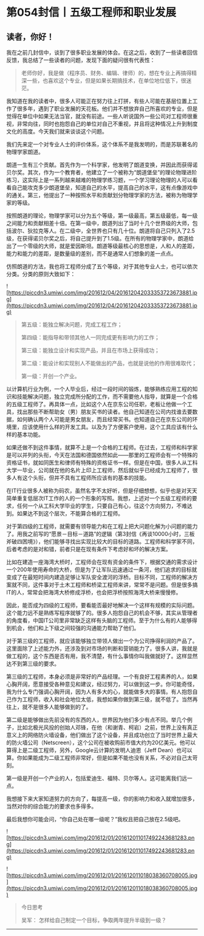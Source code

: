 # 第054封信丨五级工程师和职业发展

## 读者，你好！

我在之前几封信中，谈到了很多职业发展的体会。在这之后，收到了一些读者回信反馈，我总结了一些读者的问题，发现下面的疑问很有代表性：

> 老师你好，我是做（程序员、财务、编辑、律师）的，想在专业上再搞得精深一些，也喜欢这个专业，但是如果长期搞技术，在单位地位低下，很迷茫。

我知道在我的读者中，很多人可能正在努力往上打拼，有些人可能在基层位置上工作了很多年，遇到了职业发展的天花板。他们并不想放弃自己所喜欢的专业，但是觉得在单位中如果无法当官，就没有前途。一些人听说国外一些公司对工程师很重视，非常向往，同时也抱怨自己的单位对自己不重视，并且将这种情况上升到制度文化的高度。今天我们就来谈谈这个问题。

我们先来定一个对专业人士的评价体系，这个体系不是我发明的，而是苏联著名的物理学家朗道。

朗道一生有三个贡献。首先作为一个科学家，他发明了朗道变换，并因此而获得诺贝尔奖。其次，作为一个教育者，他建立了一个被称为“朗道堡垒”的理论物理进阶练习，这实际上是一系列越来越难的物理学练习题，一个学习理论物理的人可以看看自己能攻克多少朗道堡垒，知道自己的水平，提高自己的水平，这有点像游戏中的通关。第三，他提出了一种按照水平和贡献划分物理学家的方法，被称为物理学家的等级。

按照朗道的理论，物理学家可以分为五个等级，第一级最高，第五级最低，每一级之间能力和贡献相差十倍。在第一级中，朗道列出了当时十几个世界级的大师，包括波尔、狄拉克等人。在二级中，全世界也只有几十位。朗道将自己只列入了2.5级，在获得诺贝尔奖之后，将自己提升到了1.5级。在所有的物理学家中，朗道给出了一个零级的大师，就是爱因斯坦。朗道等级最核心的思想是，人和人的差距，能力和能力的差距，是数量级的差别，而不是通常人们想象的差一点点。

仿照朗道的方法，我也将工程师分成了五个等级，对于其他专业人士，也可以依次分类。分类的原则大致如下：

![https://piccdn3.umiwi.com/img/201612/04/201612042033353723673881.jpg](https://piccdn3.umiwi.com/img/201612/04/201612042033353723673881.jpg)

> 第五级：能独立解决问题，完成工程工作；
> 
> 第四级：能指导和带领其他人一同完成更有影响力的工作；
> 
> 第三级：能独立设计和实现产品，并且在市场上获得成功；
> 
> 第二级：能设计和实现别人不能做出的产品，也就是说他的作用很难取代；
> 
> 第一级：开创一个产业。

以计算机行业为例，一个人毕业后，经过一段时间的锻炼，能够熟练应用工程的知识和技能解决问题，独立完成所分配的工作，而不需要他人指导，就算是一个合格的五级工程师了。再具体一点，比如这个人在京东公司任职，老板让他做一个工具，找出那些不断帮助女（男）朋友买书的读者。他自己知道在公司内找谁去要数据，如何确认两个人可能是男女朋友，而且经常买书。也知道自己在京东公司的环境里，应该使用什么样的开发工具。以及为了方便客户使用，这个工具应该有什么样的基本功能。

如果还做不到这件事情，就算不上是一个合格的工程师。在过去，工程师和科学家是可以并列的头衔，今天在法国和德国依然如此——那里的工程师会有一个特殊的资格证书，就如同医生和律师有特殊的资格证书一样。但是在中国，很多人从工科大学一毕业，公司就在他的名片上印上工程师，然后就似乎已经成为工程师了，很多人有这个头衔，但并不具有工程师所应该有的基本的技能。

在IT行业很多人被称为码农，虽然名字不太好听，但是仔细想想，似乎也是对天天简单重复低层次IT工作的人的一个形象的写照。我想，上述对一个五级工程师的要求，任何一个从工科大学毕业的学生，只要自己有心，往这个方向努力，不难达到。如果达不到这个层次，不能算合格的工程师。

对于第四级的工程师，就需要有领导能力和在工程上把大问题化解为小问题的能力了。用我之前写的“愿景－目标－道路”的逻辑（第3封信《再谈10000小时，三板斧破四困境》），他们能够寻找出实现比较大的目标的道路。工程师和科学家不同，后者考虑的是对和错，前者只是在现有条件下考虑好和坏的解决方案。

比如在建造一座海湾大桥时，工程师会在现有资金的条件下，根据交通的需求设计一个200年使用寿命的大桥，但是为了让军队迅速通过一条河，他们追求的目标就变成了在最短时间内建造足够让军队安全渡河的浮桥。目标不同，工程师的解决方案就不同，这件事对于土木工程师和桥梁工程师来讲，常常不是问题。但是很多搞IT的人，常常会把海湾大桥修成浮桥，也会把浮桥按照海湾大桥来慢慢修。

因此，能否成为四级的工程师，要看能否最好地解决一个这样有规模的实际问题。这个能力远不是熟练写程序就够了的。很多人抱怨自己的机会不够，其实从管理者的角度看，中国IT公司里非常缺乏这样有头脑的工程师。至于为什么有的人能够得到机会，他们和上下级之间较强的沟通能力帮助了他们。

对于第三级的工程师，就应该能够独立带领人做出一个为公司挣得利润的产品了。这里面除了上述能力外，还涉及到对市场的判断和营销能力了。很多人讲，我就是做工程的，这个东西是否有用，我不清楚，有什么事情你叫我做就好了。这样显然达不到第三级的要求。

第三级的工程师，本身必须是非常好的产品经理。一个有良好工程素养的人，如果心胸开阔，愿意接受各种意见和建议，经过努力，可以做到这一步。你可能奇怪，我为什么专门强调心胸开阔，因为人有多大的心，就能做多大的事情。有人抱怨自己作为工程师，收入和社会地位太低，我想如果你做到第三级，就不低了。当然再往上，就不是很多人能够做到的了。

第二级是能够做出先前没有的东西的人，世界因为他们多少有点不同。举几个例子，比如北极光风投的创始人邓锋，在他（和谢青、柯岩）之前，世界上没有真正意义上的网络防火墙设备，他们做出了这个设备，并且成功创立了当时世界上最大的防火墙公司（Netscreen），这个公司在被收购前市值大约为20亿美元。他可以算得上是二级工程师，另外，Google云计算的发明人迪恩（Jeff Dean）也可以算。你如果能成为二级工程师非常好，但是如果不能也没有关系，不必对自己太苛刻。

第一级是开创一个产业的人，包括爱迪生、福特、贝尔等人。这可能离我们远一点。

我想接下来大家知道努力的方向了，每提高一级，你的影响力和收入就增加很多，当然对你的综合能力的要求也多得多。

最后我想你可能会问，“你自己处在哪一级呢？”我权且把自己放在2.5级吧。

![https://piccdn3.umiwi.com/img/201612/01/201612011017492243681283.png](https://piccdn3.umiwi.com/img/201612/01/201612011017492243681283.png)

![https://piccdn3.umiwi.com/img/201612/01/201612011018038360708005.jpg](https://piccdn3.umiwi.com/img/201612/01/201612011018038360708005.jpg)

> 今日思考
> 
> 吴军： 怎样给自己制定一个目标，争取两年提升半级到一级？

---
